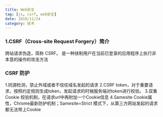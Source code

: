 ```yaml
---
title: Web安全
tag: [js, csrf, web安全]
date: 2018/11/24
category: 技术
---
```


### 1.CSRF（Cross-site Request Forgery）简介
跨站请求伪造，简称 CSRF。
是一种挟制用户在当前已登录的应用程序上执行非本意的操作的攻击方法

### CSRF 防护
1.同源检测，禁止外域或者不信任域名发起的请求
2.CSRF token，对于重要请求，按照约定规则生成token，发起请求的时候服务端对token进行校验。
3.双重 Cookie 校验机制，在请求url中再附加一个Cookie信息
4.Samesite Cookie属性，Chrome最新防护机制；Samesite=Strict 模式下，从第三方网站发起的请求都无法带上Cookie
